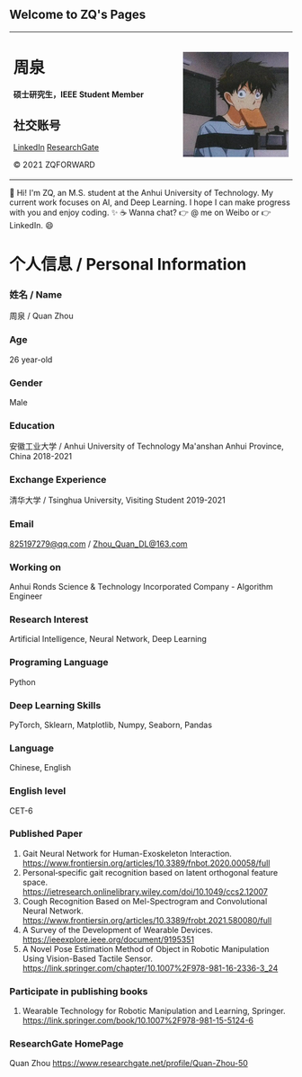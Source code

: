 ## Welcome to ZQ's Pages

<table border="0">
  <tr>
    <td width="60%">
      <h1>周泉</h1>
      <p><b>硕士研究生，IEEE Student Member</b></p>
      <h2>社交账号</h2>
      <a href="https://www.linkedin.com/in/%E6%B3%89-%E5%91%A8-5b237ab1">LinkedIn</a>
      <a href="https://www.researchgate.net/profile/Quan-Zhou-50">ResearchGate</a>
      <p>© 2021 ZQFORWARD</p>
    </td>
    <td width="40%">
      <img src="/zq.jpg" width="100%">
    </td>
  </tr>
</table>


👋 Hi! I'm ZQ, an M.S. student at the Anhui University of Technology.
My current work focuses on AI, and Deep Learning.
I hope I can make progress with you and enjoy coding.
✨
☕ Wanna chat? 👉 @ me on Weibo or 👉 LinkedIn. :smile:

# 个人信息 / Personal Information

### 姓名 / Name
周泉 / Quan Zhou

### Age
26 year-old

### Gender
Male

### Education
安徽工业大学 / Anhui University of Technology 
Ma'anshan Anhui Province, China 
2018-2021

### Exchange Experience
清华大学 / Tsinghua University, Visiting Student 
2019-2021

### Email
825197279@qq.com / Zhou_Quan_DL@163.com

### Working on
Anhui Ronds Science & Technology Incorporated Company - Algorithm Engineer

### Research Interest
Artificial Intelligence, Neural Network, Deep Learning

### Programing Language
Python

### Deep Learning Skills
PyTorch, Sklearn, Matplotlib, Numpy, Seaborn, Pandas

### Language
Chinese, English

### English level
CET-6

### Published Paper
1. Gait Neural Network for Human-Exoskeleton Interaction. <https://www.frontiersin.org/articles/10.3389/fnbot.2020.00058/full>
2. Personal‐specific gait recognition based on latent orthogonal feature space. <https://ietresearch.onlinelibrary.wiley.com/doi/10.1049/ccs2.12007>
3. Cough Recognition Based on Mel-Spectrogram and Convolutional Neural Network. <https://www.frontiersin.org/articles/10.3389/frobt.2021.580080/full>
4. A Survey of the Development of Wearable Devices. <https://ieeexplore.ieee.org/document/9195351>
5. A Novel Pose Estimation Method of Object in Robotic Manipulation Using Vision-Based Tactile Sensor. <https://link.springer.com/chapter/10.1007%2F978-981-16-2336-3_24> 

### Participate in publishing books
1. Wearable Technology for Robotic Manipulation and Learning, Springer. <https://link.springer.com/book/10.1007%2F978-981-15-5124-6>

### ResearchGate HomePage
Quan Zhou <https://www.researchgate.net/profile/Quan-Zhou-50>



